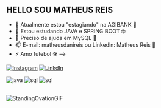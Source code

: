 ## HELLO SOU MATHEUS REIS

- 🔭 Atualmente estou "estagiando" na AGIBANK 🏦
- 🌱 Estou estudando JAVA e SPRING BOOT 🤓
- 🤔 Preciso de ajuda em MySQL 🤯
- 📫 E-mail: matheusdanireis ou Linkedln: Matheus Reis 📩
- ⚡ Amo futebol ⚽
-->

[![Instagram](https://img.shields.io/badge/Instagram-E4405F?style=for-the-badge&logo=instagram&logoColor=white)](https://www.instagram.com/ma.reis97?igsh=MTdna2hqajFvNjVwNA%3D%3D&utm_source=qr) [![Linkdln](https://img.shields.io/badge/LinkedIn-0077B5?style=for-the-badge&logo=linkedin&logoColor=white)](https://www.linkedin.com/in/matheusrd-reis/)



<div style="display: inline_block">
  <img align="center" alt="java" src="https://icongr.am/devicon/java-plain.svg?size=70&color=ffffff" />
  <img align="center" alt="sql" src="https://icongr.am/devicon/mysql-plain.svg?size=70&color=ffffff" />
  <img align="center" alt="sql" src="https://icongr.am/devicon/windows8-original.svg?size=70&color=ffffff" />
</div><br/>


![StandingOvationGIF](https://github.com/user-attachments/assets/b80d00f3-69db-4284-8992-899bfe513156) 
